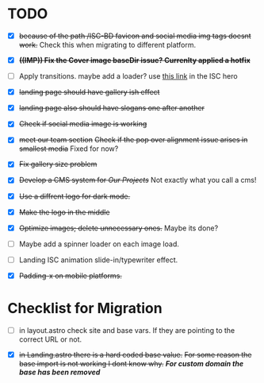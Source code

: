 # TODO
- [x] ~~because of the path /ISC-BD favicon and social media img tags doesnt work.~~ Check this when migrating to different platform.

- [x] ~~**((IMP)) Fix the Cover image baseDir issue? Currenlty applied a hotfix**~~

- [ ] Apply transitions. maybe add a loader? use [this link](https://svgartista.net/) in the ISC hero
 
- [x] ~~landing page should have gallery ish effect~~

- [x] ~~landing page also should have slogans one after another~~

- [x] ~~Check if social media image is working~~

- [x] ~~meet our team section~~ ~~Check if the pop over alignment issue arises in smallest media~~ Fixed for now?

- [x] ~~Fix gallery size problem~~

- [x] ~~Develop a CMS system for *Our Projects*~~ Not exactly what you call a cms!

- [x] ~~Use a diffrent logo for dark mode.~~

- [x] ~~Make the logo in the middle~~

- [x] ~~Optimize images; delete unnecessary ones.~~ Maybe its done?

- [ ] Maybe add a spinner loader on each image load.

- [ ] Landing ISC animation slide-in/typewriter effect.

- [x] ~~Padding-x on mobile platforms.~~

# Checklist for Migration

- [ ] in layout.astro check site and base vars. If they are pointing to the correct URL or not.

- [x] ~~in Landing.astro there is a hard coded base value.~~ ~~For some reason the base import is not working I dont know why.~~ ***For custom domain the base has been removed***